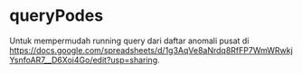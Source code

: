 # queryPodes
Untuk mempermudah running query dari daftar anomali pusat di https://docs.google.com/spreadsheets/d/1g3AqVe8aNrdq8RfFP7WmWRwkjYsnfoAR7__D6Xoi4Go/edit?usp=sharing.
